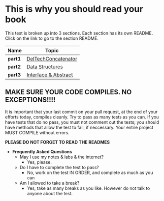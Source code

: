 # This is why you should read your book

This test is broken up into 3 sections. Each section has its own README. Click on the link to go to the section README.


| Name | Topic |
| ----------- | ------------ |
| **part1**       |   [DelTechConcatenator](Part1-Conditional-README.md) |
| **part2**       |   [Data Structures](Part2-Collections-README.md) |
| **part3**       |   [Interface & Abstract](Part3-Interface-README.md) |


## MAKE SURE YOUR CODE COMPILES. NO EXCEPTIONS!!!!

It is important that your last commit on your pull request, at the end of your efforts today, compiles cleanly.
Try to pass as many tests as you can. If you have tests that do no pass, you
must not comment out the tests; you should have methods that allow the test to fail, if neccessary.
Your entire project MUST COMPILE without errors. 

**PLEASE DO NOT FORGET TO READ THE READMES**


* **Frequently Asked Questions**
   * May I use my notes & labs & the internet?
      * Yes, please.
  * Do I have to complete the test to pass?
      * No, work on the test IN ORDER, and complete as much as you can
  * Am I allowed to take a break?
     * Yes, take as many breaks as you like. However do not talk to anyone about the test.
